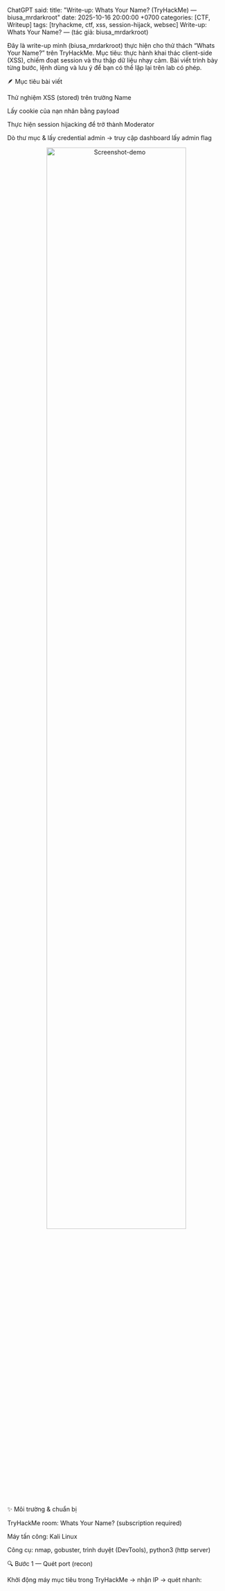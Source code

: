 ChatGPT said:
title: "Write-up: Whats Your Name? (TryHackMe) — biusa_mrdarkroot"
date: 2025-10-16 20:00:00 +0700
categories: [CTF, Writeup]
tags: [tryhackme, ctf, xss, session-hijack, websec]
Write-up: Whats Your Name? — (tác giả: biusa_mrdarkroot)

Đây là write-up mình (biusa_mrdarkroot) thực hiện cho thử thách “Whats Your Name?” trên TryHackMe. Mục tiêu: thực hành khai thác client-side (XSS), chiếm đoạt session và thu thập dữ liệu nhạy cảm. Bài viết trình bày từng bước, lệnh dùng và lưu ý để bạn có thể lặp lại trên lab có phép.

🪶 Mục tiêu bài viết

Thử nghiệm XSS (stored) trên trường Name

Lấy cookie của nạn nhân bằng payload

Thực hiện session hijacking để trở thành Moderator

Dò thư mục & lấy credential admin → truy cập dashboard lấy admin flag

<p align="center"> <img src="https://github.com/user-attachments/assets/93ecc503-8257-4d5a-9c9c-49da50170fb4" alt="Screenshot-demo" width="80%"> </p>
✨ Môi trường & chuẩn bị

TryHackMe room: Whats Your Name? (subscription required)

Máy tấn công: Kali Linux

Công cụ: nmap, gobuster, trình duyệt (DevTools), python3 (http server)

🔍 Bước 1 — Quét port (recon)

Khởi động máy mục tiêu trong TryHackMe → nhận IP → quét nhanh:
